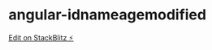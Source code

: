 # angular-idnameagemodified

[Edit on StackBlitz ⚡️](https://stackblitz.com/edit/angular-idnameagemodified)